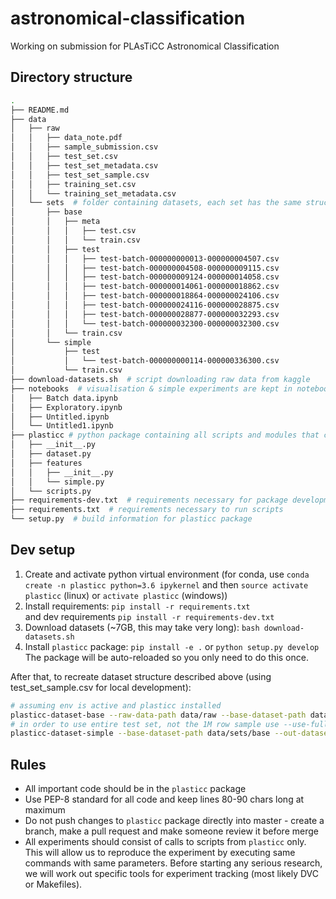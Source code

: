 # astronomical-classification
Working on submission for PLAsTiCC Astronomical Classification

## Directory structure  
```bash
.
├── README.md
├── data
│   ├── raw
│   │   ├── data_note.pdf
│   │   ├── sample_submission.csv
│   │   ├── test_set.csv
│   │   ├── test_set_metadata.csv
│   │   ├── test_set_sample.csv
│   │   ├── training_set.csv
│   │   └── training_set_metadata.csv
│   └── sets  # folder containing datasets, each set has the same structure
│       ├── base
│       │   ├── meta
│       │   │   ├── test.csv
│       │   │   └── train.csv
│       │   ├── test
│       │   │   ├── test-batch-000000000013-000000004507.csv
│       │   │   ├── test-batch-000000004508-000000009115.csv
│       │   │   ├── test-batch-000000009124-000000014058.csv
│       │   │   ├── test-batch-000000014061-000000018862.csv
│       │   │   ├── test-batch-000000018864-000000024106.csv
│       │   │   ├── test-batch-000000024116-000000028875.csv
│       │   │   ├── test-batch-000000028877-000000032293.csv
│       │   │   └── test-batch-000000032300-000000032300.csv
│       │   └── train.csv
│       └── simple
│           ├── test
│           │   └── test-batch-000000000114-000000336300.csv
│           └── train.csv
├── download-datasets.sh  # script downloading raw data from kaggle
├── notebooks  # visualisation & simple experiments are kept in notebooks here
│   ├── Batch data.ipynb
│   ├── Exploratory.ipynb
│   ├── Untitled.ipynb
│   └── Untitled1.ipynb
├── plasticc # python package containing all scripts and modules that can be imported into notebooks
│   ├── __init__.py
│   ├── dataset.py
│   ├── features
│   │   ├── __init__.py
│   │   └── simple.py
│   └── scripts.py
├── requirements-dev.txt  # requirements necessary for package development
├── requirements.txt  # requirements necessary to run scripts
└── setup.py  # build information for plasticc package
```

## Dev setup

1. Create and activate python virtual environment (for conda, use `conda create -n plasticc python=3.6 ipykernel` and then `source activate plasticc` (linux) or `activate plasticc` (windows))  
2. Install requirements: `pip install -r requirements.txt`  
and dev requirements `pip install -r requirements-dev.txt`  
3. Download datasets (~7GB, this may take very long): `bash download-datasets.sh`  
4. Install `plasticc` package: `pip install -e .` or `python setup.py develop`  
The package will be auto-reloaded so you only need to do this once.  

After that, to recreate dataset structure described above (using test_set_sample.csv for local development):  
```bash
# assuming env is active and plasticc installed
plasticc-dataset-base --raw-data-path data/raw --base-dataset-path data/sets/base --use-sample
# in order to use entire test set, not the 1M row sample use --use-full-test flag instead of --use-sample
plasticc-dataset-simple --base-dataset-path data/sets/base --out-dataset-path data/sets/simple
```

## Rules  

- All important code should be in the `plasticc` package  
- Use PEP-8 standard for all code and keep lines 80-90 chars long at maximum  
- Do not push changes to `plasticc` package directly into master - 
create a branch, make a pull request and make someone review it before merge  
- All experiments should consist of calls to scripts from `plasticc` only. 
This will allow us to reproduce the experiment by executing same commands with same parameters. 
Before starting any serious research, we will work out specific tools for experiment tracking 
(most likely DVC or Makefiles).  
